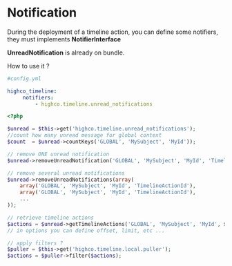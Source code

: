 # Notification

During the deployment of a timeline action, you can define some notifiers, they must implements **NotifierInterface**

**UnreadNotification** is already on bundle.

How to use it ?

````yaml
#config.yml

highco_timeline:
     notifiers:
		 - highco.timeline.unread_notifications
````

````php
<?php

$unread = $this->get('highco.timeline.unread_notifications');
//count how many unread message for global context
$count  = $unread->countKeys('GLOBAL', 'MySubject', 'MyId'));

// remove ONE unread notification
$unread->removeUnreadNotification('GLOBAL', 'MySubject', 'MyId', 'TimelineActionId');

// remove several unread notifications
$unread->removeUnreadNotifications(array(
	array('GLOBAL', 'MySubject', 'MyId', 'TimelineActionId'),
	array('GLOBAL', 'MySubject', 'MyId', 'TimelineActionId'),
	...
));

// retrieve timeline actions
$actions = $unread->getTimelineActions('GLOBAL', 'MySubject', 'MyId', $options);
// in options you can define offset, limit, etc ...

// apply filters ?
$puller = $this->get('highco.timeline.local.puller');
$actions = $puller->filter($actions);

````



